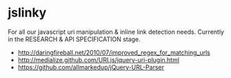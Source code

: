 jslinky
=======

For all our javascript uri manipulation &amp; inline link detection needs. Currently in the RESEARCH & API SPECIFICATION stage.

* http://daringfireball.net/2010/07/improved_regex_for_matching_urls
* http://medialize.github.com/URI.js/jquery-uri-plugin.html
* https://github.com/allmarkedup/jQuery-URL-Parser